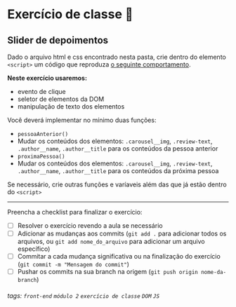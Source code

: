 # Exercício de classe 🏫

## Slider de depoimentos

Dado o arquivo html e css encontrado nesta pasta, crie dentro do elemento `<script>` um código que reproduza [o seguinte comportamento](https://i.imgur.com/DGXHIw7.gif).

**Neste exercício usaremos:**
 - evento de clique
 - seletor de elementos da DOM
 - manipulação de texto dos elementos

Você deverá implementar no mínimo duas funções: 
 - `pessoaAnterior()` 
  - Mudar os conteúdos dos elementos: `.carousel__img`, `.review-text`, `.author__name`, `.author__title` para os conteúdos da pessoa anterior
 - `proximaPessoa()`
  - Mudar os conteúdos dos elementos: `.carousel__img`, `.review-text`, `.author__name`, `.author__title` para os conteúdos da próxima pessoa

Se necessário, crie outras funções e varíaveis além das que já estão dentro do `<script>`

---

Preencha a checklist para finalizar o exercício:

- [ ] Resolver o exercício revendo a aula se necessário
- [ ] Adicionar as mudanças aos commits (`git add .` para adicionar todos os arquivos, ou `git add nome_do_arquivo` para adicionar um arquivo específico)
- [ ] Commitar a cada mudança significativa ou na finalização do exercício (`git commit -m "Mensagem do commit"`)
- [ ] Pushar os commits na sua branch na origem (`git push origin nome-da-branch`)

###### tags: `front-end` `módulo 2` `exercício de classe` `DOM` `JS`
